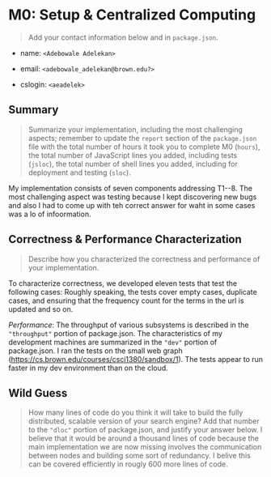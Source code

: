 # M0: Setup & Centralized Computing

> Add your contact information below and in `package.json`.

* name: `<Adebowale Adelekan>`

* email: `<adebowale_adelekan@brown.edu?>`

* cslogin: `<aeadelek>`


## Summary

> Summarize your implementation, including the most challenging aspects; remember to update the `report` section of the `package.json` file with the total number of hours it took you to complete M0 (`hours`), the total number of JavaScript lines you added, including tests (`jsloc`), the total number of shell lines you added, including for deployment and testing (`sloc`).


My implementation consists of seven components addressing T1--8. The most challenging aspect was testing because I kept discovering new bugs and also I had to come up with teh correct answer for waht in some cases was a lo of infoormation.


## Correctness & Performance Characterization


> Describe how you characterized the correctness and performance of your implementation.


To characterize correctness, we developed eleven tests that test the following cases: Roughly speaking, the tests cover empty cases, duplicate cases, and ensuring that the frequency count for the terms in the url is updated and so on. 


*Performance*: The throughput of various subsystems is described in the `"throughput"` portion of package.json. The characteristics of my development machines are summarized in the `"dev"` portion of package.json. I ran the tests on the small web graph (https://cs.brown.edu/courses/csci1380/sandbox/1). The tests appear to run faster in my dev environment than on the cloud.


## Wild Guess

> How many lines of code do you think it will take to build the fully distributed, scalable version of your search engine? Add that number to the `"dloc"` portion of package.json, and justify your answer below.
I believe that it would be around a thousand lines of code because the main implementation we are now missing involves the communication between nodes and building some sort of redundancy. I belive this can be covered efficiently in rougly 600 more lines of code.